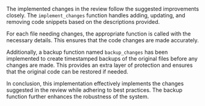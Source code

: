 The implemented changes in the review follow the suggested improvements closely. The `implement_changes` function handles adding, updating, and removing code snippets based on the descriptions provided.

For each file needing changes, the appropriate function is called with the necessary details. This ensures that the code changes are made accurately.

Additionally, a backup function named `backup_changes` has been implemented to create timestamped backups of the original files before any changes are made. This provides an extra layer of protection and ensures that the original code can be restored if needed.

In conclusion, this implementation effectively implements the changes suggested in the review while adhering to best practices. The backup function further enhances the robustness of the system.